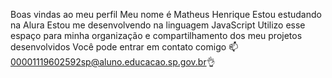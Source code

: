 Boas vindas ao meu perfil 
Meu nome é Matheus Henrique
Estou estudando na Alura
Estou me desenvolvendo na linguagem JavaScript
Utilizo esse espaço para minha organização e compartilhamento dos meu projetos desenvolvidos
Você pode entrar em contato comigo 📫
00001119602592sp@aluno.educacao.sp.gov.br👌
